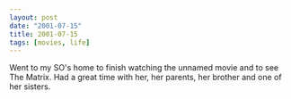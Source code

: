 ```yaml
---
layout: post
date: "2001-07-15"
title: 2001-07-15
tags: [movies, life]
---
```

Went to my SO's home to finish watching the unnamed movie and to
see The Matrix. Had a great time with her, her parents, her brother
and one of her sisters.

